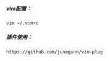 ##### vim配置：

```sh
vim ~/.vimrc
```

##### 插件使用：

```http
https://github.com/junegunn/vim-plug
```

